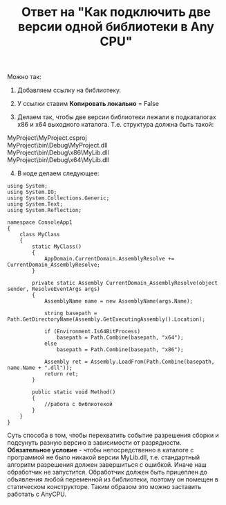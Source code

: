 ﻿---
title: "Ответ на \"Как подключить две версии одной библиотеки в Any CPU\""
se.owner.user_id: 240512
se.owner.display_name: "MSDN.WhiteKnight"
se.owner.link: "https://ru.stackoverflow.com/users/240512/msdn-whiteknight"
se.answer_id: 1205256
se.question_id: 1204214
se.post_type: answer
se.is_accepted: True
---
<p>Можно так:</p>
<ol>
<li><p>Добавляем ссылку на библиотеку.</p>
</li>
<li><p>У ссылки ставим <strong>Копировать локально</strong> = False</p>
</li>
<li><p>Делаем так, чтобы две версии библиотеки лежали в подкаталогах x86 и x64 выходного каталога. Т.е. структура должна быть такой:</p>
</li>
</ol>
<p>MyProject\MyProject.csproj<br />
MyProject\bin\Debug\MyProject.dll<br />
MyProject\bin\Debug\x86\MyLib.dll<br />
MyProject\bin\Debug\x64\MyLib.dll</p>
<ol start="4">
<li>В коде делаем следующее:</li>
</ol>

<pre><code>using System;
using System.IO;
using System.Collections.Generic;
using System.Text;
using System.Reflection;

namespace ConsoleApp1
{
    class MyClass
    {
        static MyClass()
        {
            AppDomain.CurrentDomain.AssemblyResolve += CurrentDomain_AssemblyResolve;
        }

        private static Assembly CurrentDomain_AssemblyResolve(object sender, ResolveEventArgs args)
        {
            AssemblyName name = new AssemblyName(args.Name);

            string basepath = Path.GetDirectoryName(Assembly.GetExecutingAssembly().Location);

            if (Environment.Is64BitProcess)
                basepath = Path.Combine(basepath, &quot;x64&quot;);
            else
                basepath = Path.Combine(basepath, &quot;x86&quot;);
                        
            Assembly ret = Assembly.LoadFrom(Path.Combine(basepath, name.Name + &quot;.dll&quot;));
            return ret;
        }

        public static void Method()
        {
            //работа с библиотекой
        }
    }    
}
</code></pre>
<p>Суть способа в том, чтобы перехватить событие разрешения сборки и подсунуть разную версию в зависимости от разрядности. <strong>Обязательное условие</strong> - чтобы непосредственно в каталоге с программой не было никакой версии MyLib.dll, т.е. стандартный алгоритм разрешения должен завершиться с ошибкой. Иначе наш обработчик не запустится. Обработчик должен быть прицеплен до объявления любой переменной из библиотеки, поэтому он помещен в статическом конструкторе. Таким образом это можно заставить работать с AnyCPU.</p>
